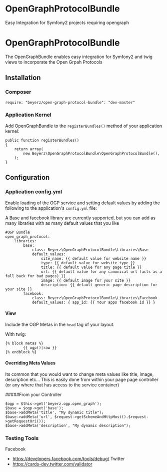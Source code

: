 OpenGraphProtocolBundle
=======================

Easy Integration for Symfony2 projects requiring opengraph

# OpenGraphProtocolBundle

The OpenGraphBundle enables easy integration for Symfony2 and twig views to incorporate the Open Grpah Protocols

## Installation

### Composer

    require: "beyerz/open-graph-protocol-bundle": "dev-master"

### Application Kernel

Add OpenGraphBundle to the `registerBundles()` method of your application kernel:

    public function registerBundles()
    {
        return array(
            new Beyerz\OpenGraphProtocolBundle\OpenGraphProtocolBundle(),
        );
    }

## Configuration

### Application config.yml

Enable loading of the OGP service and setting default values by adding the following to
the application's `config.yml` file:

A Base and facebook library are currently supported, but you can add as many libraries with as many default values
that you like

    #OGP Bundle
    open_graph_protocol:
        libraries:
            base:
                class: Beyerz\OpenGraphProtocolBundle\Libraries\Base
                default_values:
                    site_name: {{ default value for website name }}
                    type: {{ default value for website type }}
                    title: {{ default value for any page title }}
                    url: {{ default value for any canonical url (acts as a fall back for bad pages) }}
                    image: {{ default image for your site }}
                    description: {{ default generic page description for your site }}
            facebook:
                class: Beyerz\OpenGraphProtocolBundle\Libraries\Facebook
                default_values: { app_id: {{ Your apps facebook id }} }

#### View

Include the OGP Metas in the `head` tag of your layout.

With twig:

    {% block metas %}
            {{ ogp()|raw }}
    {% endblock %}

#### Overriding Meta Values

Its common that you would want to change meta values like title, image, description etc...
This is easily done from within your page page controller (or any where that has access to the service container)

#####From your Controller
        
    $ogp = $this->get('beyerz.ogp.open_graph');
    $base = $ogp->get('base');
    $base->addMeta('title', "My dynamic title");
    $base->addMeta('url', $request->getSchemeAndHttpHost().$request->getRequestUri());
    $base->addMeta('description', "My dynamic description");
    
### Testing Tools
Facebook
* https://developers.facebook.com/tools/debug/
Twitter
* https://cards-dev.twitter.com/validator
